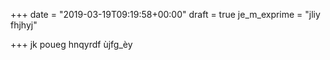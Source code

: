 +++
date = "2019-03-19T09:19:58+00:00"
draft = true
je_m_exprime = "jliy fhjhyj"

+++
jk poueg hnqyrdf ùjfg_èy